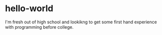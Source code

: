 # hello-world

I'm fresh out of high school and lookikng to get some first hand experience with programming before college.
